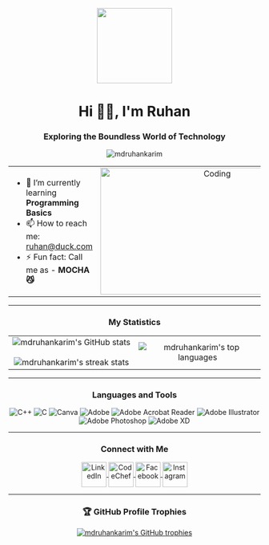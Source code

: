 <p align="center">
  <img src="https://camo.githubusercontent.com/c3b725f9230d55aa522c6e9facebb2fd1876370adbb90c763625618391c4b26d/68747470733a2f2f692e6962622e636f2f4e6a63523450722f657a6769662d636f6d2d766964656f2d746f2d6769662d636f6e7665727465722d312e676966" width="150px">
</p>
<h1 align="center">Hi 🙋‍♂️, I'm Ruhan</h1>
<h3 align="center">Exploring the Boundless World of Technology</h3>
<p align="center">
  <img src="https://visitcount.itsvg.in/api?id=mdruhankarim&icon=0&color=0" alt="mdruhankarim" />
</p>

<table align="center">
  <tr border="none">
    <td width="50%" align="left">
      <ul>
        <li>🌱 I’m currently learning <strong>Programming Basics</strong></li>
        <li>📫 How to reach me: <a href="mailto:ruhan@duck.com">ruhan@duck.com</a></li>
        <li>⚡ Fun fact: Call me as - <strong>MOCHA 😼</strong></li>
      </ul>
    </td>
    <td width="50%" align="center">
      <div style="width: 450px; height: 253px; overflow: hidden; display: inline-block;">
        <img 
          alt="Coding" 
          src="https://i.ibb.co.com/6NnrgQZ/Untitled-design.gif" 
          style="width: 100%; height: 100%; object-fit: cover; object-position: center;"
        />
      </div>
    </td>
  </tr>
</table>

---

<h3 align="center">My Statistics</h3>
<p align="center">
  <table align="center">
    <tr border="none">
      <td width="50%" align="center">
        <img align="center" src="https://github-readme-stats.vercel.app/api?username=mdruhankarim&theme=dark&hide_border=false&include_all_commits=false&count_private=false" alt="mdruhankarim's GitHub stats" />
        <br><br>
        <img title="🔥 Get streak stats for your profile at git.io/streak-stats" alt="mdruhankarim's streak stats" src="https://github-readme-streak-stats.herokuapp.com/?user=mdruhankarim&theme=dark&hide_border=false" />
      </td>
      <td width="50%" align="center">
        <img align="center" src="https://github-readme-stats.vercel.app/api/top-langs/?username=mdruhankarim&theme=dark&hide_border=false&include_all_commits=false&count_private=false&layout=compact" alt="mdruhankarim's top languages" />
      </td>
    </tr>
  </table>
</p>

---

<h3 align="center">Languages and Tools</h3>
<p align="center">
  <img src="https://img.shields.io/badge/c++-%2300599C.svg?style=for-the-badge&logo=c%2B%2B&logoColor=white" alt="C++" />
  <img src="https://img.shields.io/badge/c-%2300599C.svg?style=for-the-badge&logo=c&logoColor=white" alt="C" />
  <img src="https://img.shields.io/badge/Canva-%2300C4CC.svg?style=for-the-badge&logo=Canva&logoColor=white" alt="Canva" />
  <img src="https://img.shields.io/badge/adobe-%23FF0000.svg?style=for-the-badge&logo=adobe&logoColor=white" alt="Adobe" />
  <img src="https://img.shields.io/badge/Adobe%20Acrobat%20Reader-EC1C24.svg?style=for-the-badge&logo=Adobe%20Acrobat%20Reader&logoColor=white" alt="Adobe Acrobat Reader" />
  <img src="https://img.shields.io/badge/adobe%20illustrator-%23FF9A00.svg?style=for-the-badge&logo=adobe%20illustrator&logoColor=white" alt="Adobe Illustrator" />
  <img src="https://img.shields.io/badge/adobe%20photoshop-%2331A8FF.svg?style=for-the-badge&logo=adobe%20photoshop&logoColor=white" alt="Adobe Photoshop" />
  <img src="https://img.shields.io/badge/Adobe%20XD-470137?style=for-the-badge&logo=Adobe%20XD&logoColor=#FF61F6" alt="Adobe XD" />
</p>

---

<h3 align="center">Connect with Me</h3>
<p align="center">
  <a href="https://www.linkedin.com/in/mdruhankarim/" target="_blank">
    <img align="center" src="https://i.ibb.co/y0KPzmL/icons8-linkedin-48.png" alt="LinkedIn" height="50" width="50" />
  </a>
  <a href="https://www.codechef.com/users/mdruhankarim" target="_blank">
    <img align="center" src="https://i.ibb.co/bQRdybJ/icons8-codechef-48.png" alt="CodeChef" height="50" width="50" />
  </a>
  <a href="https://www.facebook.com/mdruhankarim" target="_blank">
    <img align="center" src="https://i.ibb.co/kS0rwMB/icons8-facebook-48.png" alt="Facebook" height="50" width="50" />
  </a>
  <a href="https://www.instagram.com/mdruhankarim" target="_blank">
    <img align="center" src="https://i.ibb.co/4sjxMvt/icons8-instagram-100.png" alt="Instagram" height="50" width="50" />
  </a>
</p>

---

<h3 align="center">🏆 GitHub Profile Trophies</h3>
<p align="center">
  <a href="https://github-profile-trophy.vercel.app/?username=mdruhankarim&theme=radical&no-frame=true&no-bg=false&margin-w=4" target="_blank">
    <img src="https://github-profile-trophy.vercel.app/?username=mdruhankarim&theme=radical&no-frame=true&no-bg=false&margin-w=4" alt="mdruhankarim's GitHub trophies" />
  </a>
</p>
